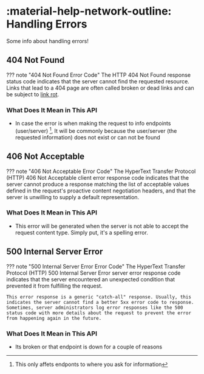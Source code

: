 # :material-help-network-outline: Handling Errors

Some info about handling errors!

## 404 Not Found

??? note "404 Not Found Error Code"
    The HTTP 404 Not Found response status code indicates that the server cannot find the requested resource. Links that lead to a 404 page are often called broken or dead links and can be subject to <a href="https://en.wikipedia.org/wiki/Link_rot">link rot</a>.

### What Does It Mean in This API

* In case the error is when making the request to info endpoints (user/server) [^1], It will be commonly because the user/server (the requested information) does not exist or can not be found


## 406 Not Acceptable
??? note "406 Not Acceptable Error Code"
    The HyperText Transfer Protocol (HTTP) 406 Not Acceptable client error response code indicates that the server cannot produce a response matching the list of acceptable values defined in the request's proactive content negotiation headers, and that the server is unwilling to supply a default representation.

### What Does It Mean in This API

* This error will be generated when the server is not able to accept the request content type. Simply put, it's a spelling error.


## 500 Internal Server Error
??? note "500 Internal Server Error Error Code"
    The HyperText Transfer Protocol (HTTP) 500 Internal Server Error server error response code indicates that the server encountered an unexpected condition that prevented it from fulfilling the request.

    This error response is a generic "catch-all" response. Usually, this indicates the server cannot find a better 5xx error code to response. Sometimes, server administrators log error responses like the 500 status code with more details about the request to prevent the error from happening again in the future.

### What Does It Mean in This API

* Its broken or that endpoint is down for a couple of reasons

[^1]: This only affets endponts to where you ask for information